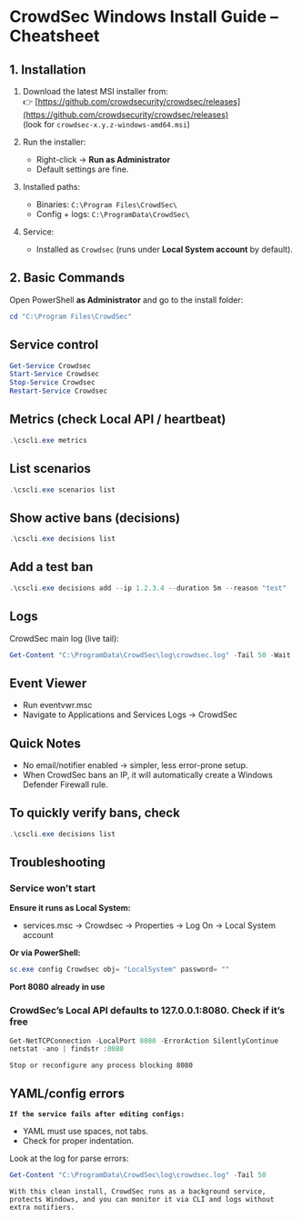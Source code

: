 # CrowdSec Windows Install Guide – Cheatsheet

## 1. Installation

1. Download the latest MSI installer from:  
   👉 [https://github.com/crowdsecurity/crowdsec/releases](https://github.com/crowdsecurity/crowdsec/releases)  
   (look for `crowdsec-x.y.z-windows-amd64.msi`)

2. Run the installer:
   - Right-click → **Run as Administrator**  
   - Default settings are fine.

3. Installed paths:
   - Binaries: `C:\Program Files\CrowdSec\`
   - Config + logs: `C:\ProgramData\CrowdSec\`

4. Service:  
   - Installed as `Crowdsec` (runs under **Local System account** by default).

## 2. Basic Commands

Open PowerShell **as Administrator** and go to the install folder:

```powershell
cd "C:\Program Files\CrowdSec"
```

## Service control

```powershell
Get-Service Crowdsec
Start-Service Crowdsec
Stop-Service Crowdsec
Restart-Service Crowdsec
```

## Metrics (check Local API / heartbeat)

```powershell
.\cscli.exe metrics
```

## List scenarios

```powershell
.\cscli.exe scenarios list
```

## Show active bans (decisions)

```powershell
.\cscli.exe decisions list
```

## Add a test ban

```powershell
.\cscli.exe decisions add --ip 1.2.3.4 --duration 5m --reason "test"
```

## Logs

CrowdSec main log (live tail):

```powershell
Get-Content "C:\ProgramData\CrowdSec\log\crowdsec.log" -Tail 50 -Wait
```

## Event Viewer

- Run eventvwr.msc
- Navigate to Applications and Services Logs → CrowdSec

## Quick Notes

- No email/notifier enabled → simpler, less error-prone setup.
- When CrowdSec bans an IP, it will automatically create a Windows Defender Firewall rule.

## To quickly verify bans, check

```powershell
.\cscli.exe decisions list
```

## Troubleshooting

### Service won’t start

**Ensure it runs as Local System:**

- services.msc → Crowdsec → Properties → Log On → Local System account

**Or via PowerShell:**

```powershell
sc.exe config Crowdsec obj= "LocalSystem" password= ""
```

**Port 8080 already in use**

### CrowdSec’s Local API defaults to 127.0.0.1:8080. Check if it’s free

```powershell
Get-NetTCPConnection -LocalPort 8080 -ErrorAction SilentlyContinue
netstat -ano | findstr :8080
```

`Stop or reconfigure any process blocking 8080`

## YAML/config errors

**`If the service fails after editing configs:`**

- YAML must use spaces, not tabs.
- Check for proper indentation.

Look at the log for parse errors:

```powershell
Get-Content "C:\ProgramData\CrowdSec\log\crowdsec.log" -Tail 50
```

`With this clean install, CrowdSec runs as a background service, protects Windows, and you can monitor it via CLI and logs without extra notifiers.`
